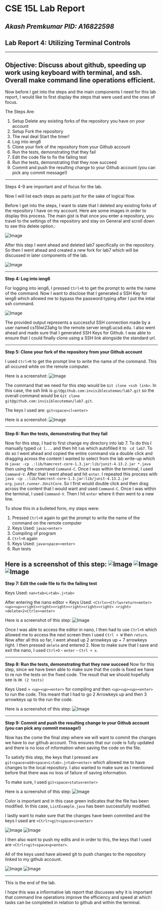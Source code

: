 # CSE 15L Lab Report  
*Akash Premkumar*
*PID: A16822598*
---
## Lab Report 4: Utilizing Terminal Controls
---
Objective: Discuss about github, speeding up work using keyboard with terminal, and ssh. Overall make command line operations efficient. 
---
Now before I get into the steps and the main components I need for this lab report, I would like to first display the steps that 
were used and the ones of focus. 

The Steps Are:
1. Setup Delete any existing forks of the repository you have on your account
2. Setup Fork the repository
3. The real deal Start the timer!
4. Log into ieng6
5. Clone your fork of the repository from your Github account
6. Run the tests, demonstrating that they fail
7. Edit the code file to fix the failing test
8. Run the tests, demonstrating that they now succeed
9. Commit and push the resulting change to your Github account (you can pick any commit message!)
---

Steps 4-9 are important and of focus for the lab. 

Now I will list each steps as parts just for the sake of logical flow. 

Before I get into the steps, I want to state that I deleted any existing forks of the repository I have on my account. Here are some images in order to display this process. The main gist is that once you enter a repository, you travel to the settings of the repository and stay on General and scroll down to see this delete option.:

![Image](lab4(1).png)

After this step I went ahead and deleted lab7 specifically on the repository. So then I went ahead and created a new fork for lab7 which will be discussed in later components of the lab. 

![Image](lab4(2).png)

---
**Step 4: Log into ieng6**

For logging into ieng6, I pressed `Ctrl+R` to get the prompt to write the name of the command. Now I want to disclose that I generated a SSH Key for ieng6 which allowed me to bypass the password typing after I put the intial ssh command. 

![Image](lab4(3).png)

The provided output represents a successful SSH connection made by a user named cs15lwi23ahg to the remote server ieng6.ucsd.edu. I also went ahead and made sure that I generated SSH Keys for Github. I was able to ensure that I could finally clone using a SSH link alongside the standard url.

---
**Step 5: Clone your fork of the repository from your Github account**

I used `Ctrl+R` to get the prompt line to write the name of the command. This all occured while on the remote computer. 

Here is a screenshot:
![Image](lab4(4).png)

The command that we need for this step would be `Git clone <ssh link>`. In this case, the ssh link is `git@github.com:invisiblecuteman/lab7.git` so the overall command would be `Git clone git@github.com:invisiblecuteman/lab7.git`.

The keys I used are: `git<space>cl<enter>`

Here is a screenshot:
![Image](lab4(5).png)

---
**Step 6: Run the tests, demonstrating that they fail**

Now for this step, I had to first change my directory into lab 7. To do this I manually typed `cd l...` and then hit `tab` which autofilled it to ` cd lab7`. To do so I went ahead and copied the entire command via a double click and dragging across the content I wanted to select from the lab write-up which is `javac -cp .:lib/hamcrest-core-1.3.jar:lib/junit-4.13.2.jar *.java` then using the command `Command-C`. Once I was within the terminal,  I used `Command-V`. After that I went ahead and hit `enter`. I repeated this process with `java -cp .:lib/hamcrest-core-1.3.jar:lib/junit-4.13.2.jar org.junit.runner.JUnitCore`. So I first would double click and then drag across the content that I would want and used `Command-C`. Once I was within the terminal,  I used `Command-V`. Then I hit `enter` where it then went to a new line. 

To show this in a bulleted form, my steps were:
1. Pressed `Ctrl+R` again to get the prompt to write the name of the command on the remote computer
2. Keys Used: `javac<enter>`
3. Compiling of program
4. `Ctrl+R` again
5. Keys Used: `java<space><enter>`
6. Run tests
 
Here is a screenshot of this step:
![Image](lab4(6).png)
![Image](lab4(7).png)
![Image](lab4(8).png)
 ---
**Step 7: Edit the code file to fix the failing test**

Keys Used: `nan<tab>L<tab>.j<tab>`

After entering the nano editor = 
Keys Used: `<Ctrlv><Ctrlw>return<enter><up><up><right><right><right><right><right><right>
<right><delete>2<Ctrlo><enter>`

Here is a screenshot of this step:
![Image](lab4(9).png)

Once I was able to access the editor in nano, I then had to use `Ctrl+R` which allowed me to access the next screen then I used `Ctrl + W` then `return`. Now after all this so far, I went ahead up 2 arrowkeys up + 7 arrowkeys right. I then pressed `delete` and entered 2. Now to make sure that I save and exit the nano, I used `Ctrl+O` - `enter` - `Ctrl + x`. 

 ---
**Step 8: Run the tests, demonstrating that they now succeed**
Now for this step, since we have been able to make sure that the code is fixed we have to re run the tests on the fixed code. The result that we should hopefully see is `OK (2 tests)`

Keys Used = `<up><up><enter>` for compiling and then `<up><up><up><enter>` to run the code. This meant that I had to go 2 Arrowkeys up and then 3 arrowkeys up to the run the code. 

Here is a screenshot of this step:
![Image](lab4(10).png)

 ---
**Step 9: Commit and push the resulting change to your Github account (you can pick any commit message!)**

Now has the come the final step where we will want to commit the changes we have to our github account. This ensures that our code is fully updated and there is no loss of information when saving the code on the file. 

To satisfy this step, the keys that I pressed are `git<space>add<space>L<tab>.j<tab><enter>` which allowed me to have changes to the local repository. I also wanted to make sure as I mentioned before that there was no loss of failure of saving information. 

To make sure, I used `git<space>status<enter>`

Here is a screenshot of this step:
![Image](lab4(11).png)

Color is important and in this case green indicates that the file has been modified. In this case, `ListExample.java` has been successfully modified. 

I lastly want to make sure that the changes have been commited and the keys I used are `<Ctrlr>git<space>co<enter>`

![Image](lab4(12).png)
![Image](lab4(13).png)

I then also want to push my edits and in order to this, the keys that I used are `<Ctrlr>git<space>p<enter>`.

All of the keys used have alowed git to push changes to the repository linked to my github account. 

![Image](lab4(14).png)
![Image](lab4(15).png)

---

This is the end of the lab. 

I hope this was a infiormative lab report that discusses why it is important that command line operations improve the efficiency and speed at which tasks can be completed in relation to github and within the terminal. 
